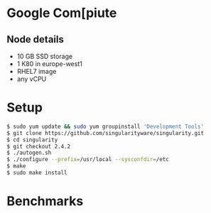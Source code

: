 # Google Com[piute 

## Node details

- 10 GB SSD storage
- 1 K80 in europe-west1
- RHEL7 image
- any vCPU

# Setup

``` bash
$ sudo yum update && sudo yum groupinstall 'Development Tools'
$ git clone https://github.com/singularityware/singularity.git
$ cd singularity
$ git checkout 2.4.2
$ ./autogen.sh
$ ./configure --prefix=/usr/local --sysconfdir=/etc
$ make
$ sudo make install
```

# Benchmarks

``` bash

```

